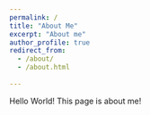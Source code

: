 ```yaml
---
permalink: /
title: "About Me"
excerpt: "About me"
author_profile: true
redirect_from: 
  - /about/
  - /about.html
  
---
```


Hello World!
This page is about me!
